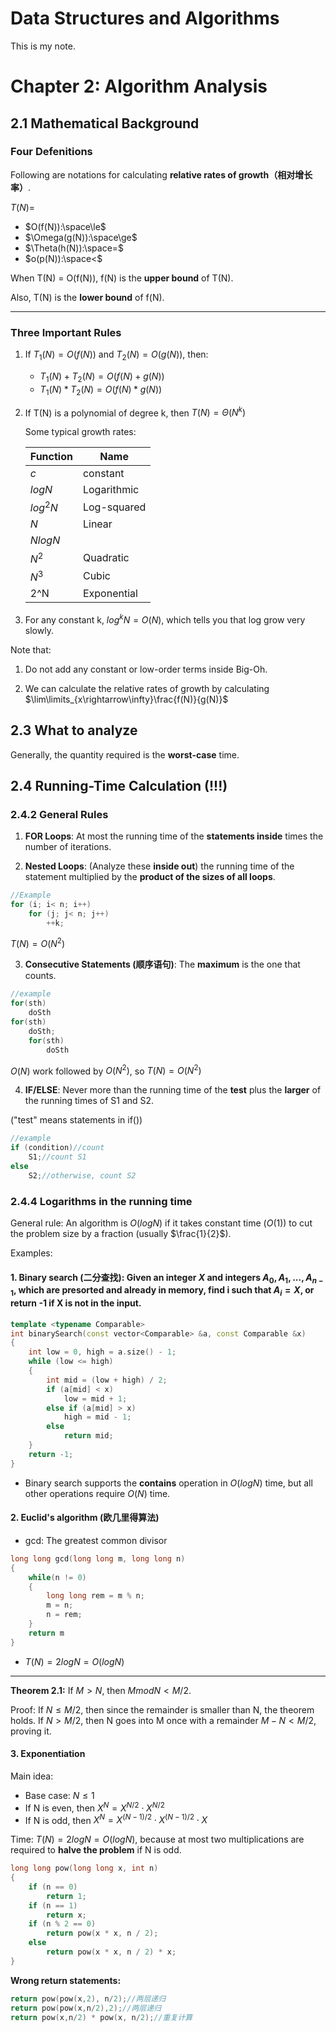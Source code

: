 # Data Structures and Algorithms
This is my note.

# Chapter 2: Algorithm Analysis

## 2.1 Mathematical Background

### Four Defenitions
Following are notations for calculating **relative rates of growth（相对增长率）**.

$T(N) =$
* $O(f(N)):\space\le$ 
* $\Omega(g(N)):\space\ge$
* $\Theta(h(N)):\space=$
* $o(p(N)):\space<$

When T(N) = O(f(N)), f(N) is the **upper bound** of T(N).

Also, T(N) is the **lower bound** of f(N).

---
### Three Important Rules
1. If $T_1(N) = O(f(N))$ and $T_2(N) = O(g(N))$, then:
    * $T_1(N) + T_2(N) = O(f(N)+g(N))$
    * $T_1(N) * T_2(N) = O(f(N)*g(N))$

2. If T(N) is a polynomial of degree k, then $T(N) = \Theta(N^k)$

    Some typical growth rates:
    
    |Function | Name |
    | --- | --- |
    |$c$|constant|
    |$logN$|Logarithmic|
    |$log^2N$|Log-squared|
    |$N$|Linear|
    |$NlogN$||
    |$N^2$|Quadratic|
    |$N^3$|Cubic|
    |2^N|Exponential|

3. For any constant k, $log^kN = O(N)$, which tells you that log grow very slowly.

Note that:
1. Do not add any constant or low-order terms inside Big-Oh.

2. We can calculate the relative rates of growth by calculating $\lim\limits_{x\rightarrow\infty}\frac{f(N)}{g(N)}$

## 2.3 What to analyze
Generally, the quantity required is the **worst-case** time.

## 2.4 Running-Time Calculation (!!!)

### 2.4.2 General Rules
1. **FOR Loops**: At most the running time of the **statements inside** times the number of iterations.

2. **Nested Loops**: (Analyze these **inside out**) the running time of the statement multiplied by the **product of the sizes of all loops**.

```C++
//Example
for (i; i< n; i++)
    for (j; j< n; j++)
        ++k;
```
$T(N) = O(N^2)$

3. **Consecutive Statements (顺序语句)**: The **maximum** is the one that counts.
```C++
//example
for(sth)
    doSth
for(sth)
    doSth;
    for(sth)
        doSth
```
$O(N)$ work followed by $O(N^2)$, so $T(N)=O(N^2)$

4. **IF/ELSE**: Never more than the running time of the **test** plus the **larger** of the running times of S1 and S2.

("test" means statements in if())

```c++
//example
if (condition)//count
    S1;//count S1
else
    S2;//otherwise, count S2
```

### 2.4.4 Logarithms in the running time
General rule: An algorithm is $O(logN)$ if it takes constant time  $(O(1))$ to cut the problem size by a fraction (usually $\frac{1}{2}$).

Examples:
#### 1. Binary search (二分查找): Given an integer $X$ and integers $A_0,A_1,...,A_{n-1}$, which are presorted and already in memory, find i such that $A_i = X$, or return -1 if X is not in the input.

```c++
template <typename Comparable>
int binarySearch(const vector<Comparable> &a, const Comparable &x)
{
    int low = 0, high = a.size() - 1;
    while (low <= high)
    {
        int mid = (low + high) / 2;
        if (a[mid] < x)
            low = mid + 1;
        else if (a[mid] > x)
            high = mid - 1;
        else
            return mid;
    }
    return -1;
}
```
* Binary search supports the **contains** operation in $O(logN)$ time, but all other operations require $O(N)$ time.


#### 2. Euclid's algorithm (欧几里得算法)
* gcd: The greatest common divisor
```c++
long long gcd(long long m, long long n)
{
    while(n != 0)
    {
        long long rem = m % n;
        m = n;
        n = rem;
    }
    return m
}
```
* $T(N) = 2logN = O(logN)$
---
**Theorem 2.1:** If $M > N$, then $M mod N < M/2$.

Proof: If $N \leq M/2$, then since the remainder is smaller than N, the theorem holds.
If $N > M/2$, then N goes into M once with a remainder $M  - N < M/2$, proving it.


#### 3. Exponentiation
Main idea: 
* Base case: $N \leq 1$
* If N is even, then $X^N = X^{N/2} \cdot X^{N/2}$
* If N is odd, then $X^N = X^{(N-1)/2} \cdot X^{(N-1)/2} \cdot X$

Time: $T(N) = 2logN = O(logN)$, because at most two multiplications are required to **halve the problem** if N is odd.

```c++
long long pow(long long x, int n)
{
    if (n == 0)
        return 1;
    if (n == 1)
        return x;
    if (n % 2 == 0)
        return pow(x * x, n / 2);
    else
        return pow(x * x, n / 2) * x;
}
```

**Wrong return statements:**
```c++
return pow(pow(x,2), n/2);//两层递归
return pow(pow(x,n/2),2);//两层递归
return pow(x,n/2) * pow(x, n/2);//重复计算
```